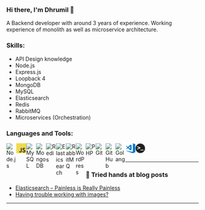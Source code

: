 ### Hi there, I'm Dhrumil 👋
A Backend developer with around 3 years of experience. Working experience of monolith as well as microservice architecture.
<br />

### Skills:
<ul>
  <li>API Design knowledge</li>  
  <li>Node.js</li>  
  <li>Express.js</li>  
  <li>Loopback 4</li>  
  <li>MongoDB</li>  
  <li>MySQL</li>  
  <li>Elasticsearch</li>  
  <li>Redis</li>  
  <li>RabbitMQ</li>  
  <li>Microservices (Orchestration) </li>  
</ul>


### Languages and Tools:

<img align="left" alt="Node.js" width="26px" src="https://avatars.githubusercontent.com/u/9950313" />
<img align="left" alt="JavaScript" width="26px" src="https://raw.githubusercontent.com/github/explore/80688e429a7d4ef2fca1e82350fe8e3517d3494d/topics/javascript/javascript.png" />
<img align="left" alt="MySQL" width="26px" src="https://avatars.githubusercontent.com/u/2452804" />
<img align="left" alt="MongoDB" width="26px" src="https://avatars.githubusercontent.com/u/45120" />
<img align="left" alt="Redis" width="26px" src="https://avatars.githubusercontent.com/u/1529926" />
<img align="left" alt="Elasticsearch" width="26px" src="https://avatars.githubusercontent.com/u/6764390" />
<img align="left" alt="RabbitMQ" width="26px" src="https://avatars.githubusercontent.com/u/96669" />
<img align="left" alt="WordPress" width="26px" src="https://avatars.githubusercontent.com/u/276006" />
<img align="left" alt="PHP" width="26px" src="https://avatars.githubusercontent.com/u/25158" />
<img align="left" alt="Git" width="26px" src="https://avatars.githubusercontent.com/u/18133" />
<img align="left" alt="GitHub" width="26px" src="https://avatars.githubusercontent.com/u/9919" />
<img align="left" alt="Golang" width="26px" src="https://avatars.githubusercontent.com/u/4314092" />
<img align="left" alt="Visual Studio Code" width="26px" src="https://raw.githubusercontent.com/github/explore/80688e429a7d4ef2fca1e82350fe8e3517d3494d/topics/visual-studio-code/visual-studio-code.png" />
<img align="left" alt="Terminal" width="26px" src="https://raw.githubusercontent.com/github/explore/80688e429a7d4ef2fca1e82350fe8e3517d3494d/topics/terminal/terminal.png" />

<br />
<br />

---

### 📕 Tried hands at blog posts

<!-- BLOG-POST-LIST:START -->
- [Elasticsearch – Painless is Really Painless](https://www.geeksforgeeks.org/elasticsearch-concept-of-painless/)
- [Having trouble working with images?](https://medium.com/@dhrumil.popat/having-trouble-working-with-images-505c71ba5f19)
<!-- BLOG-POST-LIST:END -->

---